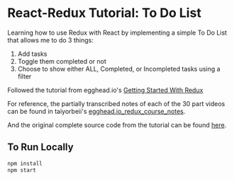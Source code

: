 # React-Redux Tutorial: To Do List

Learning how to use Redux with React by implementing a simple To Do List that allows me to do 3 things:
1. Add tasks
2. Toggle them completed or not 
3. Choose to show either ALL, Completed, or Incompleted tasks using a filter 


Followed the tutorial from egghead.io's 
[Getting Started With Redux](https://egghead.io/courses/getting-started-with-redux)

For reference, the partially transcribed notes of each of the 30 part videos can be found in
taiyorbeii's [egghead.io_redux_course_notes](https://github.com/tayiorbeii/egghead.io_redux_course_notes).

And the original complete source code from the tutorial can be found [here](https://redux.js.org/docs/basics/ExampleTodoList.html).


## To Run Locally

```bash
npm install
npm start
```
